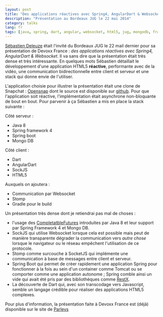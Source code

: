 ```yaml
---
layout: post
title: "Des applications réactives avec Spring4, AngularDart & Websocket"
description: "Présentation au Bordeaux JUG le 22 mai 2014"
category: talks
lang: fr
tags: [java, spring, dart, angular, websocket, html5, jug, mongodb, français]
---
```

[Sébastien Deleuze](https://twitter.com/sdeleuze) était l'invité du Bordeaux JUG le 22 mail dernier pour sa présentation de Devoxx France : *des applications réactives avec Spring4, AngularDart & Websocket*. Il va sans dire que la présentation était très dense et très intéressante. En quelques mots Sébastien détaillait le développement d'une application HTML5 **réactive**, performante avec de la vidéo, une communication bidirectionnelle entre client et serveur et une stack qui donne envie de l'utiliser.

L'application choisie pour illustrer la présentation était une clone de Snapchat : [Opensnap](http://opensnap.io) dont le source est disponible sur [github](https://github.com/sdeleuze/opensnap). Pour que l'application soit réactive, l'implémentation était asynchrone non-bloquante de bout en bout. Pour parvenir à ça Sébastien a mis en place la stack suivante :

Côté serveur :
- Java 8
- Spring framework 4
- Spring boot
- Mongo DB

Côté client :
- Dart
- AngularDart
- SockJS
- HTML5

Auxquels on ajoutera :
- Communication par Websocket
- Stomp
- Gradle pour le build

Un présentation très dense dont je retiendrai pas mal de choses :

- l'usage des [CompletatbleFutures](http://docs.oracle.com/javase/8/docs/api/java/util/concurrent/CompletableFuture.html) introduites par Java 8 et leur support par Spring Framework 4 et Mongo DB.
- SockJS qui utilise Websocket lorsque cela est possible mais peut de manière transparente dégrader la communication vers *autre chose* lorsque le navigateur ou le réseau empêchent l'utilisation de ce protocole.
- Stomp comme surcouche à SocketJS qui implémente une communication à base de messages entre client et serveur.
- Spring Boot qui permet de créer rapidement une application Spring pour fonctionner à la fois au sein d'un container comme Tomcat ou se comporter comme une application autonome ; Spring comble ainsi un vide qui avait été pris par des bibliothèques comme [RestX](http://restx.io).
- La découverte de Dart qui, avec son transcodage vers Javascript, semble un langage crédible pour réaliser des applications HTML5 complexes.

Pour plus d'information, la présentation faite à Devoxx France est (déjà) disponible sur le site de [Parleys](http://www.parleys.com/play/535f5b7ae4b0c5ba17d434e7)
